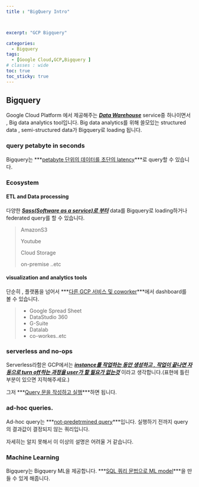 ```yaml
---
title : "BigQuery Intro"



excerpt: "GCP Bigquery"

categories:
  - Bigquery
tags:
  - [Google Cloud,GCP,Bigquery ]
# classes : wide
toc: true
toc_sticky: true
---
```

## Bigquery

Google Cloud Platform 에서 제공해주는 ***<u>Data Warehouse</u>*** service중 하나이면서 , Big data analytics tool입니다.  Big data analytics를 위해 쓸모있는 structured data , semi-structured data가 Bigquery로 loading 됩니다.



### query petabyte in seconds

Bigquery는 ***<u>petabyte 단위의 데이터를 초단의 latency</u>***로 query할 수 있습니다.



### Ecosystem

#### ETL and Data processing

다양한 ***<u>Sass(Software as a service)로 부터</u>*** data를 Bigquery로 loading하거나 federated query를 할 수 있습니다. 

> AmazonS3
>
> Youtube
>
> Cloud Storage
>
> on-premise ..etc

#### visualization and analytics tools

단순히 , 플랫폼을 넘어서 ***<u>다른 GCP 서비스 및  coworker</u>***에서 dashboard를 볼 수 있습니다.

> - Google Spread Sheet
> - DataStudio 360
> - G-Suite
> - Datalab
> - co-workes..etc



### serverless and no-ops

Serverless라함은 GCP에서는 ***<u>instance를 작업하는 동안 생성하고 , 작업이 끝나면 자동으로 turn off하는 과정을 user가 할 필요가 없는것</u>*** 이라고 생각합니다.(표현에 틀린 부분이 있으면 지적해주세요.)

그저 ***<u>Query 문을 작성하고 실행</u>***하면 됩니다.

### ad-hoc queries. 

Ad-hoc query는 ***<u>not-predetrmined query</u>***입니다. 실행하기 전까지 query의 결과값이 결정되지 않는 쿼리입니다. 

자세히는 알지 못해서 이 이상의 설명은 어려울 거 같습니다.

### Machine Learning

Bigquery는 Bigquery ML을 제공합니다. ***<u>SQL 쿼리 문법으로 ML model</u>***을 만들 수 있게 해줍니다.